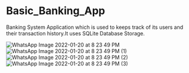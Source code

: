 # Basic_Banking_App
Banking System Application which is used to keeps track of its users and their transaction history.It uses SQLite Database Storage.

![WhatsApp Image 2022-01-20 at 8 23 49 PM](https://user-images.githubusercontent.com/91388114/150381311-92cc0110-a4be-4b51-a9a1-8c44312168f6.jpeg)
![WhatsApp Image 2022-01-20 at 8 23 49 PM (1)](https://user-images.githubusercontent.com/91388114/150381979-0c2e7d33-6223-4aa7-adc4-06dff07d2cdc.jpeg)
![WhatsApp Image 2022-01-20 at 8 23 49 PM (2)](https://user-images.githubusercontent.com/91388114/150381783-c25f61f3-dff5-492a-b238-d696163ade8c.jpeg)
![WhatsApp Image 2022-01-20 at 8 23 49 PM (3)](https://user-images.githubusercontent.com/91388114/150381793-c83ecfa0-75e2-4f30-82e5-4ae4c5dda90e.jpeg)
